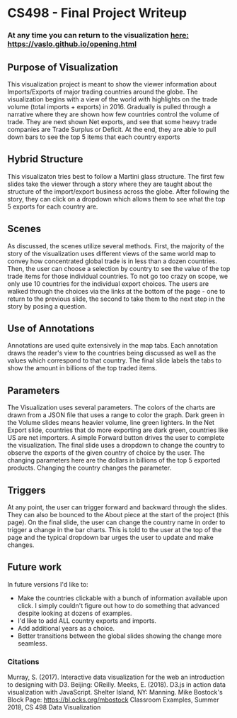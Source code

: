 # CS498 - Final Project Writeup

### At any time you can return to the visualization [here: https://vaslo.github.io/opening.html ](https://vaslo.github.io/opening.html)

## Purpose of Visualization
This visualization project is meant to show the viewer information about Imports/Exports of major trading countries around the globe.  The visualization begins with a view of the world with highlights on the trade volume (total imports + exports) in 2016.  Gradually is pulled through a narrative where they are shown how few countries control the volume of trade.  They are next shown Net exports, and see that some heavy trade companies are Trade Surplus or Deficit.  At the end, they are able to pull down bars to see the top 5 items that each country exports

## Hybrid Structure
This visualizaton tries best to follow a Martini glass structure.  The first few slides take the viewer through a story where they are taught about the structure of the import/export business across the globe.  After following the story, they can click on a dropdown which allows them to see what the top 5 exports for each country are.  

## Scenes
As discussed, the scenes utilize several methods. First, the majority of the story of the visualization uses different views of the same world map to convey how concentrated global trade is in less than a dozen countries.  Then, the user can choose a selection by country to see the value of the top trade items for those individual countries.  To not go too crazy on scope, we only use 10 countries for the individual export choices.  The users are walked through the choices via the links at the bottom of the page - one to return to the previous slide, the second to take them to the next step in the story by posing a question.

## Use of Annotations
Annotations are used quite extensively in the map tabs.  Each annotation draws the reader's view to the countries being discussed as well as the values which correspond to that country. The final slide labels the tabs to show the amount in billions of the top traded items.

## Parameters
The Visualization uses several parameters.  The colors of the charts are drawn from a JSON file that uses a range to color the graph.  Dark green in the Volume slides means heavier volume, line green lighters.  In the Net Export slide, countries that do more exporting are dark green, countries like US are net importers. A simple Forward button drives the user to complete the visualization.  The final slide uses a dropdown to change the country to observe the exports of the given country of choice by the user.  The changing parameters here are the dollars in billions of the top 5 exported products.  Changing the country changes the parameter.

## Triggers
At any point, the user can trigger forward and backward through the slides.  They can also be bounced to the About piece at the start of the project (this page).  On the final slide, the user can change the country name in order to trigger a change in the bar charts.  This is told to the user at the top of the page and the typical dropdown bar urges the user to update and make changes.


## Future work
In future versions I'd like to:
* Make the countries clickable with a bunch of information available upon click.  I simply couldn't figure out how to do something that advanced despite looking at dozens of examples.
* I'd like to add ALL country exports and imports.
* Add additional years as a choice.
* Better transitions between the global slides showing the change more seamless.

### Citations
Murray, S. (2017). Interactive data visualization for the web an introduction to designing with D3. Beijing: OReilly. 
Meeks, E. (2018). D3.js in action data visualization with JavaScript. Shelter Island, NY: Manning. 
Mike Bostock's Block Page: https://bl.ocks.org/mbostock
Classroom Examples, Summer 2018, CS 498 Data Visualization
